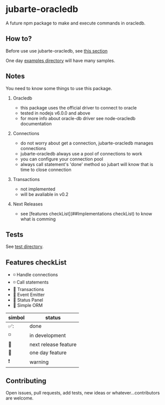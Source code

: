 # jubarte-oracledb
A future npm package to make and execute commands in oracledb.

## How to?
Before use use jubarte-oracledb, see [this section](##Notes)

One day [examples directory](examples) will have many samples. 

## Notes
You need to know some things to use this package.

1. Oracledb
   * this package uses the official driver to connect to oracle
   * tested in nodejs v6.0.0 and above 
   * for more info about oracle-db driver see node-oracledb documentation

2. Connections
    * do not worry about get a connection, jubarte-oracledb manages connections
    * jubarte-oracledb always use a pool of connections to work
    * you can configure your connection pool
    * always call statement's 'done' method so jubart will know that is time to close connection

3. Transactions
    * not implemented
    * will be avaliable in v0.2

3. Next Releases
    * see [features checkList](##Implementations checkList) to know what is comming

## Tests
See [test directory](test/).

## Features checkList

- :white_medium_small_square: Handle connections
- :white_medium_small_square: Call statements
- :small_red_triangle: Transactions
- :small_orange_diamond: Event Emitter
- :small_orange_diamond: Status Panel
- :small_orange_diamond: Simple ORM

| simbol | status |
|---|---|
| :white_check_mark:: | done |
| :white_medium_small_square: | in development |
| :small_red_triangle: | next release feature |
| :small_orange_diamond: | one day feature |
| :heavy_exclamation_mark: | warning |

## Contributing
Open issues, pull requests, add tests, new ideas or whatever...contributors are welcome.